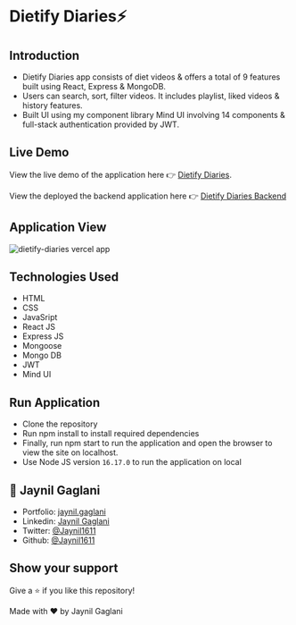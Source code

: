 # Dietify Diaries⚡

## Introduction
- Dietify Diaries app consists of diet videos & offers a total of 9 features built using React, Express & MongoDB.
- Users can search, sort, filter videos. It includes playlist, liked videos & history features.
- Built UI using my component library Mind UI involving 14 components & full-stack authentication provided by JWT.

## Live Demo
View the live demo of the application here 👉 [Dietify Diaries](https://dietify-diaries.vercel.app/).

View the deployed the backend application here 👉 [Dietify Diaries Backend](https://dietify-diaries-backend.vercel.app/)

## Application View
![dietify-diaries vercel app](https://user-images.githubusercontent.com/48921037/188202931-5af31ea9-2f4f-482e-b68b-3b8e07ae6738.png)


## Technologies Used
- HTML
- CSS
- JavaSript
- React JS
- Express JS
- Mongoose
- Mongo DB
- JWT
- Mind UI

## Run Application
- Clone the repository
- Run npm install to install required dependencies
- Finally, run npm start to run the application and open the browser to view the site on localhost.
- Use Node JS version `16.17.0` to run the application on local

## 👤 **Jaynil Gaglani**
- Portfolio: [jaynil.gaglani](https://bit.ly/jaynil-profile)
- Linkedin: [Jaynil Gaglani](https://www.linkedin.com/in/jaynilgaglani/)
- Twitter: [@Jaynil1611](https://twitter.com/Jaynil_Gaglani)
- Github: [@Jaynil1611](https://github.com/Jaynil1611)

## Show your support
Give a ⭐️ if you like this repository!

Made with ❤️ by Jaynil Gaglani
